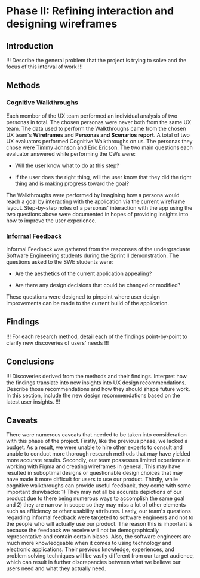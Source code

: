 # Phase II: Refining interaction and designing wireframes

## Introduction

!!! Describe the general problem that the project is trying to solve and the focus of this interval of work !!!

## Methods

### Cognitive Walkthroughs

Each member of the UX team performed an individual analysis of two personas in total. The chosen personas were never both from the same UX team. The data used to perform the Walkthroughs came from the chosen UX team's **Wireframes** and **Personas and Scenarios report**. A total of two UX evaluators performed Cognitive Walkthroughs on us. The personas they chose were [Timmy Johnson](https://chicosoftwareteams.slack.com/archives/C0472SZGT8T/p1710274988126439?thread_ts=1710273278.330969&cid=C0472SZGT8T) and [Eric Ericson](https://chicosoftwareteams.slack.com/archives/C0472SZGT8T/p1710275409415429?thread_ts=1710273278.330969&cid=C0472SZGT8T). 
The two main questions each evaluator answered while performing the CWs were:

* Will the user know what to do at this step?

* If the user does the right thing, will the user know that they did the right thing and is making progress toward the goal?

The Walkthroughs were performed by imagining how a persona would reach a goal by interacting with the application via the current wireframe layout. Step-by-step notes of a personas' interaction with the app using the two questions above were documented in hopes of providing insights into how to improve the user experience. 

### Informal Feedback

Informal Feedback was gathered from the responses of the undergraduate Software Engineering students during the Sprint II demonstration. The questions asked to the SWE students were:

* Are the aesthetics of the current application appealing?

* Are there any design decisions that could be changed or modified?

These questions were designed to pinpoint where user design improvements can be made to the current build of the application.

## Findings

!!! For each research method, detail each of the findings point-by-point to clarify new discoveries of users' needs !!!

## Conclusions

!!! Discoveries derived from the methods and their findings. Interpret how the findings translate into new insights into UX design recommendations. Describe those recommendations and how they should shape future work. In this section, include the new design recommendations based on the latest user insights. !!!

## Caveats

There were numerous caveats that needed to be taken into consideration with this phase of the project. Firstly, like the previous phase, we lacked a budget. As a result, we were unable to hire other experts to consult and unable to conduct more thorough research methods that may have yielded more accurate results. Secondly, our team possesses limited experience in working with Figma and creating wireframes in general. This may have resulted in suboptimal designs or questionable design choices that may have made it more difficult for users to use our product. Thirdly, while cognitive walkthroughs can provide useful feedback, they come with some important drawbacks: 1) They may not all be accurate depictions of our product due to there being numerous ways to accomplish the same goal and 2) they are narrow in scope so they may miss a lot of other elements such as efficiency or other usability attributes. Lastly, our team's questions regarding informal feedback were targeted to software engineers and not to the people who will actually use our product. The reason this is important is because the feedback we receive will not be demographically representative and contain certain biases. Also, the software engineers are much more knowledgeable when it comes to using technology and electronic applications. Their previous knowledge, experiences, and problem solving techniques will be vastly different from our target audience, which can result in further discrepancies between what we believe our users need and what they actually need.
